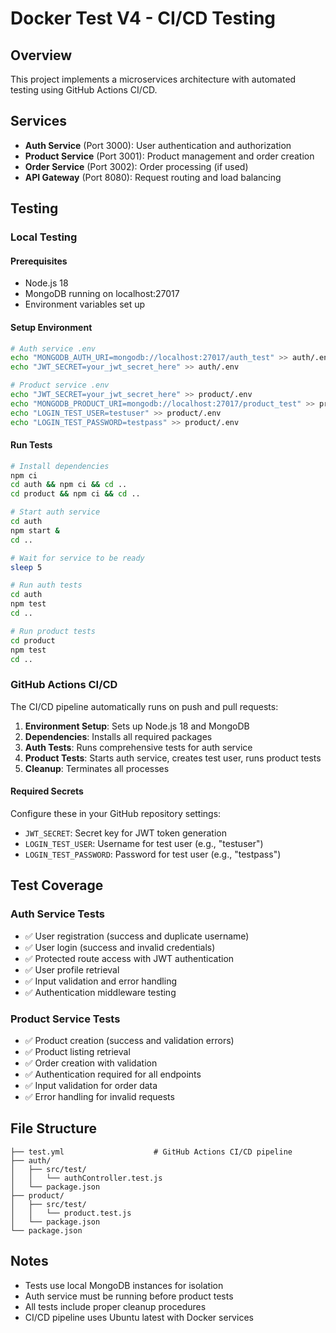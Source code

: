 # Docker Test V4 - CI/CD Testing

## Overview
This project implements a microservices architecture with automated testing using GitHub Actions CI/CD.

## Services
- **Auth Service** (Port 3000): User authentication and authorization
- **Product Service** (Port 3001): Product management and order creation
- **Order Service** (Port 3002): Order processing (if used)
- **API Gateway** (Port 8080): Request routing and load balancing

## Testing

### Local Testing

#### Prerequisites
- Node.js 18
- MongoDB running on localhost:27017
- Environment variables set up

#### Setup Environment
```bash
# Auth service .env
echo "MONGODB_AUTH_URI=mongodb://localhost:27017/auth_test" >> auth/.env
echo "JWT_SECRET=your_jwt_secret_here" >> auth/.env

# Product service .env  
echo "JWT_SECRET=your_jwt_secret_here" >> product/.env
echo "MONGODB_PRODUCT_URI=mongodb://localhost:27017/product_test" >> product/.env
echo "LOGIN_TEST_USER=testuser" >> product/.env
echo "LOGIN_TEST_PASSWORD=testpass" >> product/.env
```

#### Run Tests
```bash
# Install dependencies
npm ci
cd auth && npm ci && cd ..
cd product && npm ci && cd ..

# Start auth service
cd auth
npm start &
cd ..

# Wait for service to be ready
sleep 5

# Run auth tests
cd auth
npm test
cd ..

# Run product tests
cd product
npm test
cd ..
```

### GitHub Actions CI/CD

The CI/CD pipeline automatically runs on push and pull requests:

1. **Environment Setup**: Sets up Node.js 18 and MongoDB
2. **Dependencies**: Installs all required packages  
3. **Auth Tests**: Runs comprehensive tests for auth service
4. **Product Tests**: Starts auth service, creates test user, runs product tests
5. **Cleanup**: Terminates all processes

#### Required Secrets
Configure these in your GitHub repository settings:
- `JWT_SECRET`: Secret key for JWT token generation
- `LOGIN_TEST_USER`: Username for test user (e.g., "testuser")
- `LOGIN_TEST_PASSWORD`: Password for test user (e.g., "testpass")

## Test Coverage

### Auth Service Tests
- ✅ User registration (success and duplicate username)
- ✅ User login (success and invalid credentials)
- ✅ Protected route access with JWT authentication
- ✅ User profile retrieval
- ✅ Input validation and error handling
- ✅ Authentication middleware testing

### Product Service Tests
- ✅ Product creation (success and validation errors)
- ✅ Product listing retrieval
- ✅ Order creation with validation
- ✅ Authentication required for all endpoints
- ✅ Input validation for order data
- ✅ Error handling for invalid requests

## File Structure
```
├── test.yml                    # GitHub Actions CI/CD pipeline
├── auth/
│   ├── src/test/
│   │   └── authController.test.js
│   └── package.json
├── product/
│   ├── src/test/
│   │   └── product.test.js
│   └── package.json
└── package.json
```

## Notes
- Tests use local MongoDB instances for isolation
- Auth service must be running before product tests
- All tests include proper cleanup procedures
- CI/CD pipeline uses Ubuntu latest with Docker services